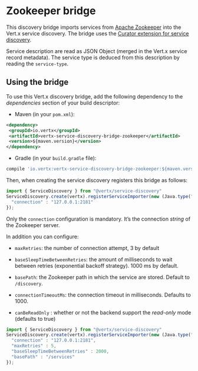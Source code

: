 # Zookeeper bridge

This discovery bridge imports services from [Apache
Zookeeper](https://zookeeper.apache.org/) into the Vert.x service
discovery. The bridge uses the [Curator extension for service
discovery](http://curator.apache.org/curator-x-discovery/).

Service description are read as JSON Object (merged in the Vert.x
service record metadata). The service type is deduced from this
description by reading the `service-type`.

## Using the bridge

To use this Vert.x discovery bridge, add the following dependency to the
*dependencies* section of your build descriptor:

  - Maven (in your `pom.xml`):

<!-- end list -->

``` xml
<dependency>
 <groupId>io.vertx</groupId>
 <artifactId>vertx-service-discovery-bridge-zookeeper</artifactId>
 <version>${maven.version}</version>
</dependency>
```

  - Gradle (in your `build.gradle` file):

<!-- end list -->

``` groovy
compile 'io.vertx:vertx-service-discovery-bridge-zookeeper:${maven.version}'
```

Then, when creating the service discovery registers this bridge as
follows:

``` js
import { ServiceDiscovery } from "@vertx/service-discovery"
ServiceDiscovery.create(vertx).registerServiceImporter(new (Java.type("io.vertx.servicediscovery.zookeeper.ZookeeperServiceImporter"))(), {
  "connection" : "127.0.0.1:2181"
});
```

Only the `connection` configuration is mandatory. It’s the connection
*string* of the Zookeeper server.

In addition you can configure:

  - `maxRetries`: the number of connection attempt, 3 by default

  - `baseSleepTimeBetweenRetries`: the amount of milliseconds to wait
    between retries (exponential backoff strategy). 1000 ms by default.

  - `basePath`: the Zookeeper path in which the service are stored.
    Default to `/discovery`.

  - `connectionTimeoutMs`: the connection timeout in milliseconds.
    Defaults to 1000.

  - `canBeReadOnly` : whether or not the backend support the *read-only*
    mode (defaults to true)

<!-- end list -->

``` js
import { ServiceDiscovery } from "@vertx/service-discovery"
ServiceDiscovery.create(vertx).registerServiceImporter(new (Java.type("io.vertx.servicediscovery.zookeeper.ZookeeperServiceImporter"))(), {
  "connection" : "127.0.0.1:2181",
  "maxRetries" : 5,
  "baseSleepTimeBetweenRetries" : 2000,
  "basePath" : "/services"
});
```

